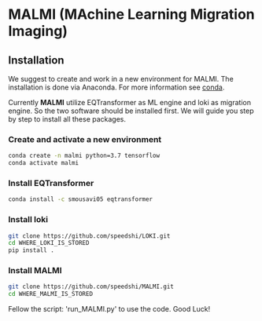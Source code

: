 # MALMI (MAchine Learning Migration Imaging)

## Installation

We suggest to create and work in a new environment for MALMI. The installation is done via Anaconda. For more information see [conda](https://docs.conda.io/en/latest/).

Currently **MALMI** utilize EQTransformer as ML engine and loki as migration engine. So the two software should be installed first. We will guide you step by step to install all these packages.

### Create and activate a new environment
```bash
conda create -n malmi python=3.7 tensorflow
conda activate malmi
```

### Install EQTransformer
```bash
conda install -c smousavi05 eqtransformer
```

### Install loki
```bash
git clone https://github.com/speedshi/LOKI.git
cd WHERE_LOKI_IS_STORED
pip install .
```

### Install MALMI
```bash
git clone https://github.com/speedshi/MALMI.git
cd WHERE_MALMI_IS_STORED
```
Fellow the script: 'run_MALMI.py' to use the code. Good Luck!
